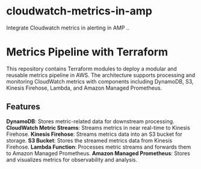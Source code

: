 # cloudwatch-metrics-in-amp
Integrate Cloudwatch metrics in alerting in AMP
..

# Metrics Pipeline with Terraform
This repository contains Terraform modules to deploy a modular and reusable metrics pipeline in AWS. The architecture supports processing and monitoring CloudWatch metrics with components including DynamoDB, S3, Kinesis Firehose, Lambda, and Amazon Managed Prometheus.
## Features
**DynamoDB**: Stores metric-related data for downstream processing.
**CloudWatch Metric Streams**: Streams metrics in near real-time to Kinesis Firehose.
**Kinesis Firehose**: Streams metrics data into an S3 bucket for storage.
**S3 Bucket**: Stores the streamed metrics data from Kinesis Firehose.
**Lambda Function**: Processes metric streams and forwards them to Amazon Managed Prometheus.
**Amazon Managed Prometheus**: Stores and visualizes metrics for observability and analysis.
